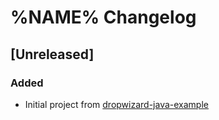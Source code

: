 # %NAME% Changelog

## [Unreleased]

### Added

- Initial project from [dropwizard-java-example](https://github.com/jecklgamis/dropwizard-java-example)
